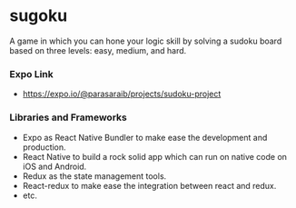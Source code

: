 # sugoku
A game in which you can hone your logic skill by solving a sudoku board based on three levels: easy, medium, and hard.

### Expo Link
- https://expo.io/@parasaraib/projects/sudoku-project

### Libraries and Frameworks
- Expo as React Native Bundler to make ease the development and production.
- React Native to build a rock solid app which can run on native code on iOS and Android.
- Redux as the state management tools.
- React-redux to make ease the integration between react and redux.
- etc.